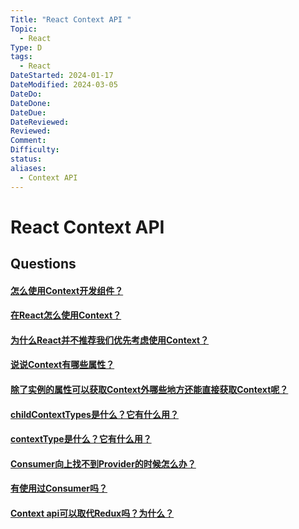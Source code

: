 ```yaml
---
Title: "React Context API "
Topic:
  - React
Type: D
tags:
  - React
DateStarted: 2024-01-17
DateModified: 2024-03-05
DateDo: 
DateDone: 
DateDue: 
DateReviewed: 
Reviewed: 
Comment: 
Difficulty: 
status: 
aliases:
  - Context API
---
```

# React Context API 
## Questions
#### [怎么使用Context开发组件？](https://github.com/haizlin/fe-interview/issues/944)
#### [在React怎么使用Context？](https://github.com/haizlin/fe-interview/issues/937)
#### [为什么React并不推荐我们优先考虑使用Context？](https://github.com/haizlin/fe-interview/issues/943)


#### [说说Context有哪些属性？](https://github.com/haizlin/fe-interview/issues/945)
#### [除了实例的属性可以获取Context外哪些地方还能直接获取Context呢？](https://github.com/haizlin/fe-interview/issues/942)
#### [childContextTypes是什么？它有什么用？](https://github.com/haizlin/fe-interview/issues/941)
#### [contextType是什么？它有什么用？](https://github.com/haizlin/fe-interview/issues/940)
#### [Consumer向上找不到Provider的时候怎么办？](https://github.com/haizlin/fe-interview/issues/939)
#### [有使用过Consumer吗？](https://github.com/haizlin/fe-interview/issues/938)


#### [Context api可以取代Redux吗？为什么？](https://github.com/haizlin/fe-interview/issues/916)






